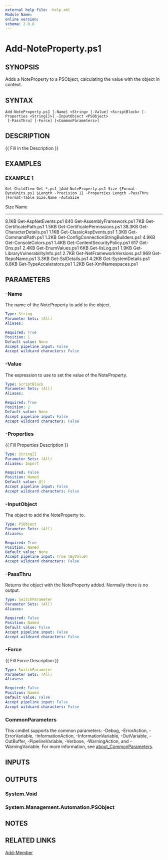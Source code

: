 ```yaml
---
external help file: -help.xml
Module Name:
online version:
schema: 2.0.0
---
```


# Add-NoteProperty.ps1

## SYNOPSIS
Adds a NoteProperty to a PSObject, calculating the value with the object in context.

## SYNTAX

```
Add-NoteProperty.ps1 [-Name] <String> [-Value] <ScriptBlock> [-Properties <String[]>] -InputObject <PSObject>
 [-PassThru] [-Force] [<CommonParameters>]
```

## DESCRIPTION
{{ Fill in the Description }}

## EXAMPLES

### EXAMPLE 1
```
Get-ChildItem Get-*.ps1 |Add-NoteProperty.ps1 Size {Format-ByteUnits.ps1 $Length -Precision 1} -Properties Length -PassThru |Format-Table Size,Name -AutoSize
```

Size   Name
----   ----
8.1KB  Get-AspNetEvents.ps1
840    Get-AssemblyFramework.ps1
7KB    Get-CertificatePath.ps1
1.5KB  Get-CertificatePermissions.ps1
38.3KB Get-CharacterDetails.ps1
1.1KB  Get-ClassicAspEvents.ps1
1.3KB  Get-CommandPath.ps1
1.2KB  Get-ConfigConnectionStringBuilders.ps1
4.9KB  Get-ConsoleColors.ps1
1.4KB  Get-ContentSecurityPolicy.ps1
617    Get-Dns.ps1
2.4KB  Get-EnumValues.ps1
6KB    Get-IisLog.ps1
1.9KB  Get-LibraryVulnerabilityInfo.ps1
2.7KB  Get-NetFrameworkVersions.ps1
969    Get-RepoName.ps1
3.3KB  Get-SslDetails.ps1
4.2KB  Get-SystemDetails.ps1
6.8KB  Get-TypeAccelerators.ps1
1.2KB  Get-XmlNamespaces.ps1

## PARAMETERS

### -Name
The name of the NoteProperty to add to the object.

```yaml
Type: String
Parameter Sets: (All)
Aliases:

Required: True
Position: 1
Default value: None
Accept pipeline input: False
Accept wildcard characters: False
```

### -Value
The expression to use to set the value of the NoteProperty.

```yaml
Type: ScriptBlock
Parameter Sets: (All)
Aliases:

Required: True
Position: 2
Default value: None
Accept pipeline input: False
Accept wildcard characters: False
```

### -Properties
{{ Fill Properties Description }}

```yaml
Type: String[]
Parameter Sets: (All)
Aliases: Import

Required: False
Position: Named
Default value: @()
Accept pipeline input: False
Accept wildcard characters: False
```

### -InputObject
The object to add the NoteProperty to.

```yaml
Type: PSObject
Parameter Sets: (All)
Aliases:

Required: True
Position: Named
Default value: None
Accept pipeline input: True (ByValue)
Accept wildcard characters: False
```

### -PassThru
Returns the object with the NoteProperty added.
Normally there is no output.

```yaml
Type: SwitchParameter
Parameter Sets: (All)
Aliases:

Required: False
Position: Named
Default value: False
Accept pipeline input: False
Accept wildcard characters: False
```

### -Force
{{ Fill Force Description }}

```yaml
Type: SwitchParameter
Parameter Sets: (All)
Aliases:

Required: False
Position: Named
Default value: False
Accept pipeline input: False
Accept wildcard characters: False
```

### CommonParameters
This cmdlet supports the common parameters: -Debug, -ErrorAction, -ErrorVariable, -InformationAction, -InformationVariable, -OutVariable, -OutBuffer, -PipelineVariable, -Verbose, -WarningAction, and -WarningVariable. For more information, see [about_CommonParameters](http://go.microsoft.com/fwlink/?LinkID=113216).

## INPUTS

## OUTPUTS

### System.Void
### System.Management.Automation.PSObject
## NOTES

## RELATED LINKS

[Add-Member]()

